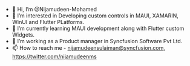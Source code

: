 - 👋 Hi, I’m @Nijamudeen-Mohamed
- 👀 I’m interested in Developing custom controls in MAUI, XAMARIN, WinUI and Flutter PLatforms.
- 🌱 I’m currently learning MAUI development along with Flutter custom Widgets.
- 💞️ I’m working as a Product manager in Syncfusion Software Pvt Ltd.
- 📫 How to reach me - nijamudeensulaiman@syncfusion.com, https://twitter.com/nijamudeenms

<!---
Nijamudeen-Mohamed/Nijamudeen-Mohamed is a ✨ special ✨ repository because its `README.md` (this file) appears on your GitHub profile.
You can click the Preview link to take a look at your changes.
--->
